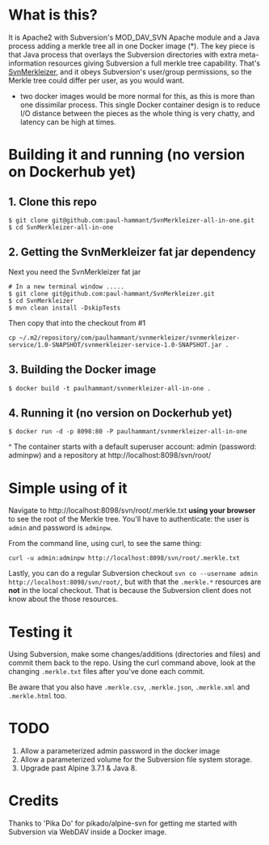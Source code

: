 # What is this?

It is Apache2 with Subversion's MOD_DAV_SVN Apache module and a Java process adding a merkle tree all in one Docker 
image (*). The key piece is that Java process that overlays the Subversion directories with extra meta-information 
resources giving Subversion a full merkle tree capability. That's [SvnMerkleizer](https://github.com/paul-hammant/SvnMerkleizer), 
and it obeys Subversion's user/group permissions, so the Merkle tree could differ per user, as you would want.

* two docker images would be more normal for this, as this is more than one dissimilar process. This single Docker 
container design is to reduce I/O distance between the pieces as the whole thing is very chatty, and latency can be 
high at times.

# Building it and running (no version on Dockerhub yet)

## 1. Clone this repo
  
```
$ git clone git@github.com:paul-hammant/SvnMerkleizer-all-in-one.git
$ cd SvnMerkleizer-all-in-one
```

## 2. Getting the SvnMerkleizer fat jar dependency

Next you need the SvnMerkleizer fat jar

```
# In a new terminal window .....
$ git clone git@github.com:paul-hammant/SvnMerkleizer.git
$ cd SvnMerkleizer
$ mvn clean install -DskipTests  
```

Then copy that into the checkout from #1

```
cp ~/.m2/repository/com/paulhammant/svnmerkleizer/svnmerkleizer-service/1.0-SNAPSHOT/svnmerkleizer-service-1.0-SNAPSHOT.jar .
```

## 3. Building the Docker image

```
$ docker build -t paulhammant/svnmerkleizer-all-in-one .
```

## 4. Running it (no version on Dockerhub yet)

```
$ docker run -d -p 8098:80 -P paulhammant/svnmerkleizer-all-in-one
```

^ The container starts with a default superuser account: admin (password: adminpw) and a repository at http://localhost:8098/svn/root/

# Simple using of it

Navigate to http://localhost:8098/svn/root/.merkle.txt **using your browser** to see the root of the Merkle tree. You'll have to 
authenticate: the user is `admin` and password is `adminpw`. 

From the command line, using curl, to see the same thing:

```
curl -u admin:adminpw http://localhost:8098/svn/root/.merkle.txt

```

Lastly, you can do a regular Subversion checkout `svn co --username admin http://localhost:8098/svn/root/`, but with that the `.merkle.*` resources are **not** in the local checkout. That is because the Subversion client does not know about the those resources.


# Testing it

Using Subversion, make some changes/additions (directories and files) and commit them back to the repo. Using the curl command above, look at the changing `.merkle.txt` files after you've done each commit.

Be aware that you also have `.merkle.csv`, `.merkle.json`, `.merkle.xml` and `.merkle.html` too.

# TODO

1. Allow a parameterized admin password in the docker image
2. Allow a parameterized volume for the Subversion file system storage.
3. Upgrade past Alpine 3.7.1 & Java 8.

# Credits

Thanks to 'Pika Do' for pikado/alpine-svn for getting me started with Subversion via WebDAV inside a Docker image.
